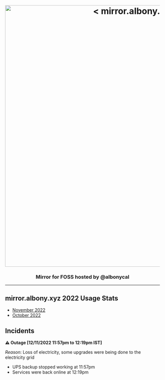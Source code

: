 <h1 align="center">
    <a href="https://mirror.albony.xyz"><img src="https://blog.albony.xyz/mirror.png" width="850px"alt="< mirror.albony.xyz >"></a>
</h1>
 
<h3 align="center">Mirror for FOSS hosted by @albonycal</h3>

---

## mirror.albony.xyz 2022 Usage Stats

* [November 2022](November_2022.md) 
* [October 2022](October_2022.md)
## Incidents 

**⚠️ Outage [12/11/2022 11:57pm to 12:19pm IST]**

*Reason*: Loss of electricity, some upgrades were being done to the electricity grid
- UPS backup stopped working at 11:57pm
- Services were back online at 12:19pm 

